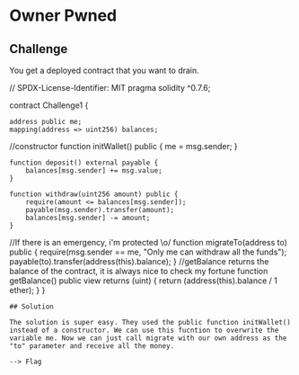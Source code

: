 # Owner Pwned

## Challenge

You get a deployed contract that you want to drain.

// SPDX-License-Identifier: MIT
pragma solidity ^0.7.6;

contract Challenge1 {

    address public me;
    mapping(address => uint256) balances;

//constructor
    function initWallet() public {
        me = msg.sender;
    }

    function deposit() external payable {
        balances[msg.sender] += msg.value;
    }
    
    function withdraw(uint256 amount) public {
        require(amount <= balances[msg.sender]);
        payable(msg.sender).transfer(amount);
        balances[msg.sender] -= amount;
    }
//If there is an emergency, i'm protected \o/
    function migrateTo(address to) public {
        require(msg.sender == me, "Only me can withdraw all the funds");
        payable(to).transfer(address(this).balance);
    }
//getBalance returns the balance of the contract, it is always nice to check my fortune 
    function getBalance() public view returns (uint) 
    {
        return (address(this).balance / 1 ether);
    }
}

```
## Solution

The solution is super easy. They used the public function initWallet() instead of a constructor. We can use this fucntion to overwrite the variable me. Now we can just call migrate with our own address as the "to" parameter and receive all the money.

--> Flag